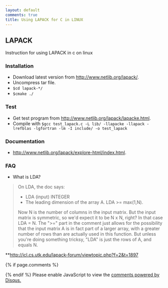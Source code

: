 ```yaml
---
layout: default
comments: true
title: Using LAPACK for C in LINUX
---
```

## LAPACK
Instruction for using LAPACK in c on linux

### Installation
* Download latest version from http://www.netlib.org/lapack/.
* Uncompress tar file.
* `$cd lapack-*/`
* `$cmake ./`
### Test
* Get test program from http://www.netlib.org/lapack/lapacke.html.
* Compile with `$gcc test_lapack.c -L lib/ -llapacke -llapack -lrefblas -lgfortran -lm -I include/ -o test_lapack` 
      
### Documentation
* http://www.netlib.org/lapack/explore-html/index.html.

### FAQ
* What is LDA?
>On LDA, the doc says:
>
>* LDA (input) INTEGER
>* The leading dimension of the array A. LDA >= max(1,N).
>
>Now N is the number of columns in the input matrix. But the input matrix is
>symmetric, so we'd expect it to be N x N, right? In that case LDA = N.
>The ">=" part in the comment just allows for the possibility that the
>input matrix A is in fact part of a larger array, with a greater number of
>rows than are actually used in this function. But unless you're doing
>something tricksy, "LDA" is just the rows of A, and equals N.

**http://icl.cs.utk.edu/lapack-forum/viewtopic.php?f=2&t=1897


{% if page.comments %}
<div id="disqus_thread"></div>
<script>

/**
*  RECOMMENDED CONFIGURATION VARIABLES: EDIT AND UNCOMMENT THE SECTION BELOW TO INSERT DYNAMIC VALUES FROM YOUR PLATFORM OR CMS.
*  LEARN WHY DEFINING THESE VARIABLES IS IMPORTANT: https://disqus.com/admin/universalcode/#configuration-variables*/
/*
var disqus_config = function () {
this.page.url = PAGE_URL;  // Replace PAGE_URL with your page's canonical URL variable
this.page.identifier = PAGE_IDENTIFIER; // Replace PAGE_IDENTIFIER with your page's unique identifier variable
};
*/
(function() { // DON'T EDIT BELOW THIS LINE
var d = document, s = d.createElement('script');
s.src = 'https://blog-of-ke-liu.disqus.com/embed.js';
s.setAttribute('data-timestamp', +new Date());
(d.head || d.body).appendChild(s);
})();
</script>
{% endif %}
<noscript>Please enable JavaScript to view the <a href="https://disqus.com/?ref_noscript">comments powered by Disqus.</a></noscript>
                            
